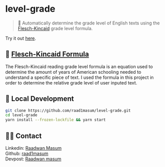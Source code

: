 # level-grade
> 📘 Automatically determine the grade level of English texts using the [Flesch-Kincaid](https://en.wikipedia.org/wiki/Flesch%E2%80%93Kincaid_readability_tests) grade level formula.

Try it out [here](https://level-grade.raadwan.com/).

## 🧮 [Flesch-Kincaid Formula](https://en.wikipedia.org/wiki/Flesch%E2%80%93Kincaid_readability_tests)

The Flesch-Kincaid reading grade level formula is an equation used to determine the amount of years of American schooling needed to understand a specific piece of text. I used the formula in this project in order to determine the relative grade level of user inputed text.

## 🚀 Local Development
```sh
git clone https://github.com/raad1masum/level-grade.git
cd level-grade
yarn install --frozen-lockfile && yarn start
```

## 👨‍💻 Contact

Linkedin: [Raadwan Masum](https://www.linkedin.com/in/raadwan-masum-9147bb1a5)
<br>
Github: [raad1masum](https://github.com/raad1masum)
<br>
Devpost: [Raadwan masum](https://devpost.com/raad1masum)
